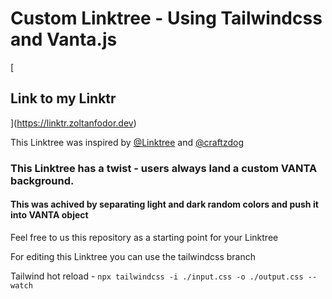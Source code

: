 Custom Linktree - Using Tailwindcss and Vanta.js
================================================

[

Link to my Linktr
-----------------

](https://linktr.zoltanfodor.dev)

This Linktree was inspired by [@Linktree](https://linktr.ee/s/discover/share-content/) and [@craftzdog](https://github.com/craftzdog/link-in-bio)

### This Linktree has a twist - users always land a custom VANTA background.

#### This was achived by separating light and dark random colors and push it into VANTA object

Feel free to us this repository as a starting point for your Linktree

For editing this Linktree you can use the tailwindcss branch

Tailwind hot reload - ``` npx tailwindcss -i ./input.css -o ./output.css --watch ```